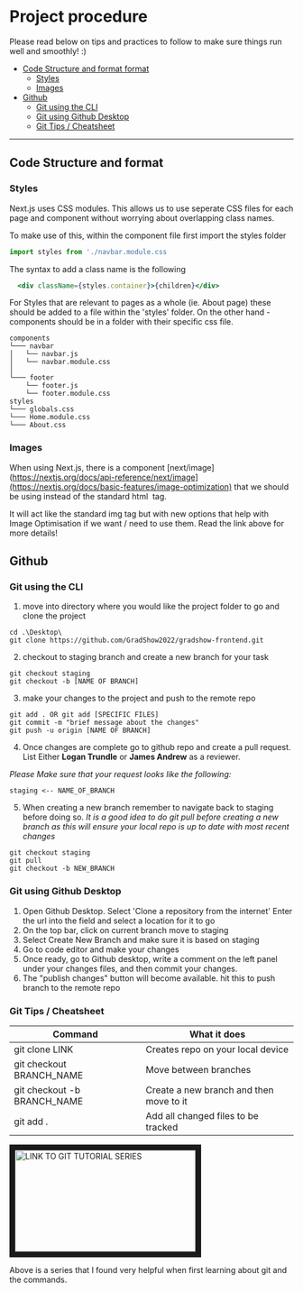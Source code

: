 # Project procedure

Please read below on tips and practices to follow to make sure things run well and smoothly! :) 
- [Code Structure and format format](#code-structure-and-format)
  -  [Styles](#styles)
  -  [Images](#images)
- [Github](#Github)
  - [Git using the CLI](#git-using-the-cli)
  - [Git using Github Desktop](#git-using-github-desktop)
  - [Git Tips / Cheatsheet](#git-tips--cheatsheet) 

--- 

## Code Structure and format

### Styles
Next.js uses CSS modules. This allows us to use seperate CSS files for each page and component without worrying about overlapping class names. 

To make use of this, within the component file first import the styles folder
```jsx
import styles from './navbar.module.css
```

The syntax to add a class name is the following
```jsx
  <div className={styles.container}>{children}</div>
```

For Styles that are relevant to pages as a whole (ie. About page) these should be added to a file within the 'styles' folder. On the other hand - components should be in a folder with their specific css file.

```
components
└─── navbar
│   └── navbar.js
│   └── navbar.module.css
│   
└─── footer
    └── footer.js
    └── footer.module.css
styles
└─── globals.css
└─── Home.module.css
└─── About.css
```

### Images
When using Next.js, there is a component [next/image](https://nextjs.org/docs/api-reference/next/image](https://nextjs.org/docs/basic-features/image-optimization) that we should be using instead of the standard html <img> tag. 

It will act like the standard img tag but with new options that help with Image Optimisation if we want / need to use them. Read the link above for more details! 

## Github 

### Git using the CLI

1. move into directory where you would like the project folder to go and clone the project
```
cd .\Desktop\
git clone https://github.com/GradShow2022/gradshow-frontend.git
```

2. checkout to staging branch and create a new branch for your task
```
git checkout staging
git checkout -b [NAME OF BRANCH]
```

3. make your changes to the project and push to the remote repo
```
git add . OR git add [SPECIFIC FILES]
git commit -m "brief message about the changes" 
git push -u origin [NAME OF BRANCH]
```

4. Once changes are complete go to github repo and create a pull request. List Either **Logan Trundle** or **James Andrew** as a reviewer. 

*Please Make sure that your request looks like the following:* 

`staging <-- NAME_OF_BRANCH`

5. When creating a new branch remember to navigate back to staging before doing so.
*It is a good idea to do *git pull* before creating a new branch as this will ensure your local repo is up to date with most recent changes*
```
git checkout staging
git pull
git checkout -b NEW_BRANCH
```

### Git using Github Desktop

1. Open Github Desktop. Select 'Clone a repository from the internet' Enter the url into the field and select a location for it to go
2. On the top bar, click on current branch move to staging
3. Select Create New Branch and make sure it is based on staging
4. Go to code editor and make your changes
5. Once ready, go to Github desktop, write a comment on the left panel under your changes files, and then commit your changes. 
6. The "publish changes" button will become available. hit this to push branch to the remote repo

### Git Tips / Cheatsheet
| Command                          | What it does                               |
|----------------------------------|--------------------------------------------|
| git clone LINK                   | Creates repo on your local device          | 
| git checkout BRANCH_NAME         | Move between branches                      |
| git checkout -b BRANCH_NAME      | Create a new branch and then move to it    |
| git add .                        | Add all changed files to be tracked        |

<a href="http://www.youtube.com/watch?feature=player_embedded&v=YOUTUBE_VIDEO_ID_HERE](https://www.youtube.com/watch?v=BCQHnlnPusY&list=PLRqwX-V7Uu6ZF9C0YMKuns9sLDzK6zoiV&ab_channel=TheCodingTrain" target="_blank"><img src="https://i.ytimg.com/vi/BCQHnlnPusY/hqdefault.jpg?sqp=-oaymwEbCKgBEF5IVfKriqkDDggBFQAAiEIYAXABwAEG&rs=AOn4CLACDbj4zPuhudodIpf-blqyuVbZ9w" alt="LINK TO GIT TUTORIAL SERIES" width="320" height="180" border="10" /></a>


Above is a series that I found very helpful when first learning about git and the commands. 
